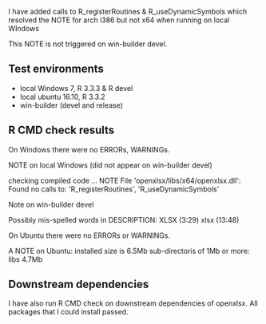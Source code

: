 
I have added calls to R_registerRoutines & R_useDynamicSymbols 
which resolved the NOTE for arch i386 but not x64 when running on local WIndows

This NOTE is not triggered on win-builder devel.


## Test environments
* local Windows 7, R 3.3.3 & R devel
* local ubuntu 16.10, R 3.3.2
* win-builder (devel and release)

## R CMD check results
On Windows there were no ERRORs, WARNINGs.

NOTE on local Windows (did not appear on win-builder devel)

checking compiled code ... NOTE
File 'openxlsx/libs/x64/openxlsx.dll':
  Found no calls to: 'R_registerRoutines', 'R_useDynamicSymbols'

Note on win-builder devel

Possibly mis-spelled words in DESCRIPTION:
  XLSX (3:29)
  xlsx (13:48)
  

On Ubuntu there were no ERRORs or WARNINGs.

A NOTE on Ubuntu:
installed size is 6.5Mb
sub-directoris of 1Mb or more:
  libs  4.7Mb

## Downstream dependencies
I have also run R CMD check on downstream dependencies of openxlsx.
All packages that I could install passed.